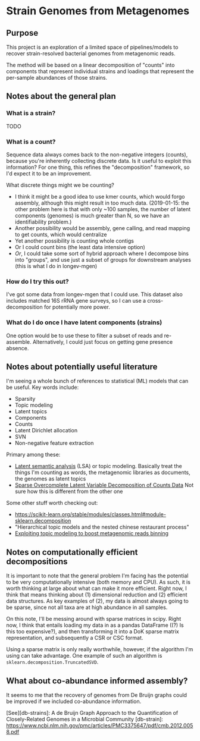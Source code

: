 # Strain Genomes from Metagenomes

## Purpose

This project is an exploration of a limited space of pipelines/models to
recover strain-resolved bacterial genomes from metagenomic reads.

The method will be based on a linear decomposition of "counts" into
components that represent individual strains and loadings that represent
the per-sample abundances of those strains.

## Notes about the general plan

### What is a strain?

TODO

### What is a count?

Sequence data always comes back to the non-negative integers (counts),
because you're inherently collecting discrete data.
Is it useful to exploit this information?
For one thing, this refines the "decomposition" framework, so I'd expect it to
be an improvement.

What discrete things might we be counting?

-   I think it might be a good idea to use kmer counts, which would forgo assembly,
    although this might result in too much data. (2019-01-15: the other
    problem here is that with only ~100 samples, the number of latent
    components (genomes) is much greater than N, so we have an identifiability
    problem.)
-   Another possibility would be assembly, gene calling, and read mapping to get
    counts, which would centralize
-   Yet another possibility is counting whole contigs
-   Or I could count bins (the least data intensive option)
-   _Or_, I could take some sort of hybrid approach where I decompose
    bins into "groups", and use just a subset of groups for downstream
    analyses (this is what I do in longev-mgen)

### How do I try this out?

I've got some data from longev-mgen that I could use.  This dataset also includes
matched 16S rRNA gene surveys, so I can use a cross-decomposition for potentially
more power.

### What do I do once I have latent components (strains)

One option would be to use these to filter a subset of reads and re-assemble.
Alternatively, I could just focus on getting gene presence absence.

## Notes about potentially useful literature

I'm seeing a whole bunch of references to statistical (ML) models that can be useful.
Key words include:

-   Sparsity
-   Topic modeling
-   Latent topics
-   Components
-   Counts
-   Latent Dirichlet allocation
-   SVN
-   Non-negative feature extraction

Primary among these:

-   [Latent semantic analysis](https://www.cs.cmu.edu/~jgc/publication/PublicationPDF/Sparse_Latent_Semantic_Analysis.pdf)
    (LSA) or topic modeling.  Basically treat the things I'm counting as words, the
    metagenomic libraries as documents,
    the genomes as latent topics
-   [Sparse Overcomplete Latent Variable Decomposition of Counts Data](https://paris.cs.illinois.edu/pubs/final_nips2007.pdf)
    Not sure how this is different from the other one

Some other stuff worth checking out:

-   https://scikit-learn.org/stable/modules/classes.html#module-sklearn.decomposition
-   "Hierarchical topic models and the nested chinese restaurant process"
-   [Exploiting topic modeling to boost metagenomic reads binning][lda-binning]

[lda-binning]: https://www.ncbi.nlm.nih.gov/pmc/articles/PMC4402587/pdf/1471-2105-16-S5-S2.pdf

## Notes on computationally efficient decompositions

It is important to note that the general problem I'm facing has
the potential to be very computationally intensive (both memory and CPU).
As such, it is worth thinking at large about what can make it more efficient.
Right now, I think that means thinking about (1) dimensional reduction
and (2) efficient data structures.
As key examples of (2), my data is almost always going to be sparse,
since not all taxa are at high abundance in all samples.

On this note, I'll be messing around with sparse matrices in scipy.
Right now, I think that entails loading my data in as a pandas DataFrame
((?) Is this too expensive?), and then transforming it into a DoK
sparse matrix representation, and subsequently a CSR or CSC format.

Using a sparse matrix is only really worthwhile, however, if the algorithm I'm using
can take advantage.
One example of such an algorithm is `sklearn.decomposition.TruncatedSVD`.

## What about co-abundance informed assembly?

It seems to me that the recovery of genomes from De Bruijn graphs
could be improved if we included co-abundance information.

[See][db-strains]: A de Bruijn Graph Approach to the Quantification
of Closely-Related Genomes in a Microbial Community
[db-strain]: https://www.ncbi.nlm.nih.gov/pmc/articles/PMC3375647/pdf/cmb.2012.0058.pdf
